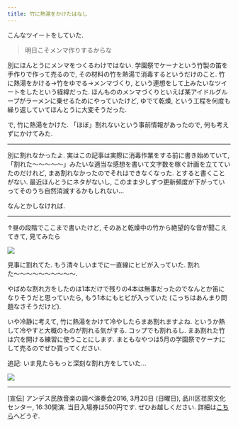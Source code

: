 ```yaml
---
title: 竹に熱湯をかけたはなし
---
```


こんなツイートをしていた.

> 明日こそメンマ作りするからな

別にほんとうにメンマをつくるわけではない. 学園祭でケーナという竹製の笛を手作りで作って売るので, その材料の竹を熱湯で消毒するというだけのこと. 竹に熱湯をかける→竹をゆでる→メンマづくり, という連想をして上みたいなツイートをしたという経緯だった. ほんもののメンマづくりといえば某アイドルグループがラーメンに乗せるためにやっていたけど, ゆでて乾燥, という工程を何度も繰り返していてほんとうに大変そうだった.

で, 竹に熱湯をかけた. 「ほぼ」割れないという事前情報があったので, 何も考えずにかけてみた.

---

別に割れなかったよ. 実はこの記事は実際に消毒作業をする前に書き始めていて, 「割れた～～～～～」みたいな適当な感想を書いて文字数を稼ぐ計画を立てていたのだけれど, まあ割れなかったのでそれはできなくなった. とすると書くことがない. 最近ほんとうにネタがないし, このまま少しずつ更新頻度が下がっていってそのうち自然消滅するかもしれない...

なんとかしなければ.

---

↑昼の段階でここまで書いたけど, そのあと乾燥中の竹から絶望的な音が聞こえてきて, 見てみたら

![](https://ceshmina-photos.s3.ap-northeast-1.amazonaws.com/medium/201602/20160225-1.jpg)

見事に割れてた. もう清々しいまでに一直線にヒビが入っていた. 割れた〜〜〜〜〜〜〜〜〜〜.

やばめな割れ方をしたのは1本だけで残りの4本は無事だったのでなんとか笛になりそうだと思っていたら, もう1本にもヒビが入っていた (こっちはあんまり問題なさそうだけど).

いや冷静に考えて, 竹に熱湯をかけて冷やしたらまあ割れますよね. というか熱して冷やすと大概のものが割れる気がする. コップでも割れるし. まあ割れた竹は穴を開ける練習に使うことにします. まともなやつは5月の学園祭でケーナにして売るのでぜひ買ってください.

追記: いま見たらもっと深刻な割れ方をしていた...

![](https://ceshmina-photos.s3.ap-northeast-1.amazonaws.com/medium/201602/20160225-2.jpg)

---

[宣伝] アンデス民族音楽の調べ演奏会2016, 3月20日 (日曜日), 品川区荏原文化センター, 16:30開演. 当日入場券は500円です. ぜひお越しください. 詳細は[こちら](/diary/entry/20160222)へどうぞ.
